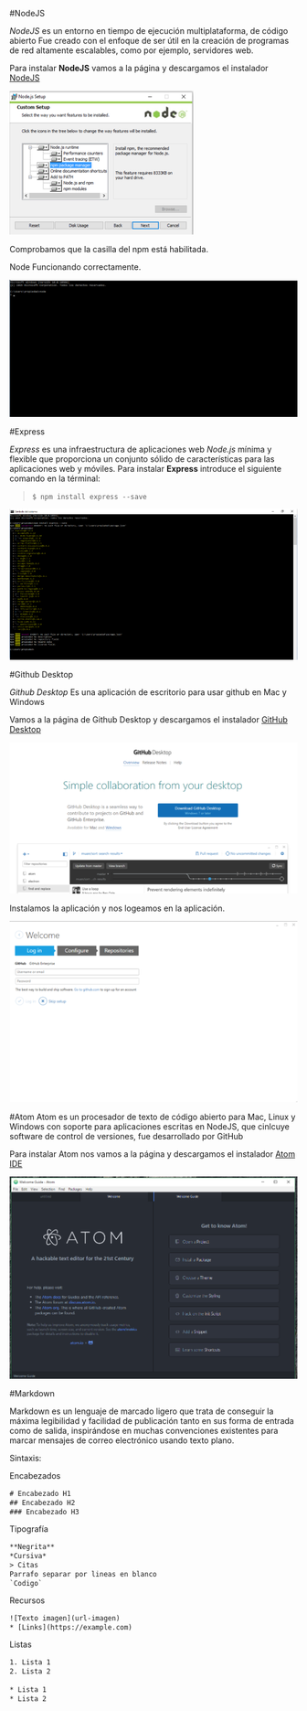 #NodeJS

*NodeJS* es un entorno en tiempo de ejecución multiplataforma,  de código abierto Fue creado con el enfoque de ser útil en la creación de programas de red altamente escalables, como por ejemplo, servidores web.

Para instalar **NodeJS** vamos a la página y descargamos el instalador [NodeJS](https://nodejs.org)

![](images/node1.png)

Comprobamos que la casilla del npm está habilitada.

Node Funcionando correctamente.

![](images/node3.png)


#Express

*Express* es una infraestructura de aplicaciones web *Node.js* mínima y flexible que proporciona un conjunto sólido de características para las aplicaciones web y móviles.
Para instalar **Express** introduce el siguiente comando en la términal: 

> ` $ npm install express --save `

![](images/express.png)

#Github Desktop

*Github Desktop* Es una aplicación de escritorio para usar github en Mac y Windows 

Vamos a la página de Github Desktop y descargamos el instalador [GitHub Desktop](https://desktop.github.com)

![](images/git1.png)

Instalamos la aplicación y nos logeamos en la aplicación.

![](images/git2.png)

#Atom
Atom es un procesador de texto de código abierto para Mac, Linux y Windows con soporte para aplicaciones escritas en NodeJS, que cinlcuye software de control de versiones, fue desarrollado por GitHub

Para instalar Atom nos vamos a la página y descargamos el instalador [Atom IDE](https://atom.io)

![](images/atom.png)

#Markdown

Markdown es un lenguaje de marcado ligero que trata de conseguir la máxima legibilidad y facilidad de publicación tanto en sus forma de entrada como de salida, inspirándose en muchas convenciones existentes para marcar mensajes de correo electrónico usando texto plano.

Sintaxis:

Encabezados
```
# Encabezado H1
## Encabezado H2
### Encabezado H3
```
Tipografía
```
**Negrita**
*Cursiva*
> Citas
Parrafo separar por lineas en blanco
`Codigo`
```
Recursos
```
![Texto imagen](url-imagen)
* [Links](https://example.com)
```
Listas
```
1. Lista 1
2. Lista 2

* Lista 1
* Lista 2
```





